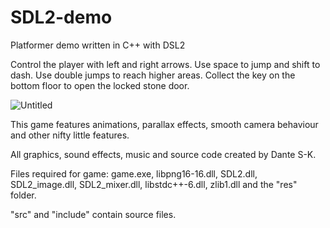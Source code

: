 # SDL2-demo
Platformer demo written in C++ with DSL2

Control the player with left and right arrows. Use space to jump and shift to dash.
Use double jumps to reach higher areas. Collect the key on the bottom floor to open the locked stone door.

![Untitled](https://user-images.githubusercontent.com/45081691/167272062-bc0673ea-7af4-4cec-8d45-cddebd99e413.png)

This game features animations, parallax effects, smooth camera behaviour and other nifty little features.

All graphics, sound effects, music and source code created by Dante S-K.

Files required for game:
game.exe, libpng16-16.dll, SDL2.dll, SDL2_image.dll, SDL2_mixer.dll, libstdc++-6.dll, zlib1.dll
and the "res" folder.

"src" and "include" contain source files.
